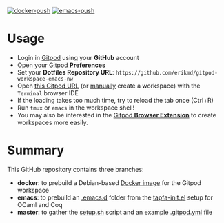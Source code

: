 [![docker-push](https://github.com/erikmd/gitpod-workspace-emacs-nw/actions/workflows/docker-push.yml/badge.svg?branch=docker)](https://github.com/erikmd/gitpod-workspace-emacs-nw/actions/workflows/docker-push.yml) [![emacs-push](https://github.com/erikmd/gitpod-workspace-emacs-nw/actions/workflows/emacs-push.yml/badge.svg?branch=emacs)](https://github.com/erikmd/gitpod-workspace-emacs-nw/actions/workflows/emacs-push.yml)

# Usage

* Login in [Gitpod](https://gitpod.io/login/) using your **GitHub** account
* Open your [Gitpod **Preferences**](https://gitpod.io/user/preferences)
* Set your **Dotfiles Repository URL**: `https://github.com/erikmd/gitpod-workspace-emacs-nw`
* Open [this Gitpod URL](https://gitpod.io/new/?autostart=true&useLatest=true&editor=xterm&workspaceClass=g1-standard#https://github.com/erikmd/gitpod-workspace-emacs-nw/) (or [manually](https://gitpod.io/new) create a workspace) with the `Terminal` browser IDE
* If the loading takes too much time, try to reload the tab once (Ctrl+R)
* Run `tmux` or `emacs` in the workspace shell!
* You may also be interested in the [Gitpod **Browser Extension**](https://www.gitpod.io/docs/configure/user-settings/browser-extension) to create workspaces more easily.

# Summary

This GitHub repository contains three branches:

* **docker**: to prebuild a Debian-based [Docker image](https://github.com/erikmd/gitpod-workspace-emacs-nw/pkgs/container/gitpod-workspace-emacs-nw) for the Gitpod workspace
* **emacs**: to prebuild an [.emacs.d](https://erikmd.github.io/gitpod-workspace-emacs-nw/batch-install/) folder from the [tapfa-init.el](https://github.com/erikmd/tapfa-init.el) setup for OCaml and Coq
* **master**: to gather the [setup.sh](./setup.sh) script and an example [.gitpod.yml](./.gitpod.yml) file
